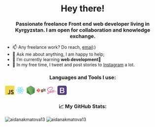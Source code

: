 <h1 align="center">Hey there!</h1> 
<h3 align="center">Passionate freelance Front end web developer living in Kyrgyzstan. I am open for collaboration and knowledge exchange.</h3>


- 📫 Any freelance work? Do reach, [email](http://akmatova.don@gmail.com/):)
- 💬 Ask me about anything, I am happy to help;
- 🌱 I’m currently learning **web development🚢**
- 📝 In my free time, I tweet and post stories to [Instagram](https://instagram.com/wxirgo?utm_medium=copy_link) a lot.






<h3 align="center">Languages and Tools I use:</h3> 


<code><img height="30" src="https://raw.githubusercontent.com/github/explore/80688e429a7d4ef2fca1e82350fe8e3517d3494d/topics/javascript/javascript.png"></code>
<code><img height="30" src="https://raw.githubusercontent.com/github/explore/80688e429a7d4ef2fca1e82350fe8e3517d3494d/topics/react/react.png"></code>
<code><img height="30" src="https://raw.githubusercontent.com/github/explore/80688e429a7d4ef2fca1e82350fe8e3517d3494d/topics/nodejs/nodejs.png"></code>
<code><img height="30" src="https://raw.githubusercontent.com/github/explore/80688e429a7d4ef2fca1e82350fe8e3517d3494d/topics/git/git.png"></code>
<code><img height="30" src="https://raw.githubusercontent.com/github/explore/80688e429a7d4ef2fca1e82350fe8e3517d3494d/topics/sass/sass.png"></code>
<code><img height="30" src="https://raw.githubusercontent.com/github/explore/80688e429a7d4ef2fca1e82350fe8e3517d3494d/topics/bootstrap/bootstrap.png"></code>


<h3 align="center">📈 My GitHub Stats:</h3>


<img align="center" src="https://github-readme-stats.vercel.app/api/top-langs/?username=aidanakmatova13&layout=compact" alt="aidanakmatova13" />
<img align="center" src="https://github-readme-stats.vercel.app/api?username=aidanakmatova13&show_icons=true" alt="aidanakmatova13" />
